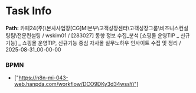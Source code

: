 # Task Info

**Path:** 카페24(주)\본사사업장\[CG]MI본부\고객성장센터\고객성장그룹\비즈니스컨설팅팀\전문컨설팅 / wskim01 / [283027] 동향 정보 수집_분석 [쇼핑몰 운영TIP _ 신규기능] _ 쇼핑몰 운영TIP, 신규기능 중심 자사몰 실무노하우 인사이트 수집 및 정리 / 2025-08-31_00-00-00

### BPMN
- ["https://n8n-mi-043-web.hanpda.com/workflow/DCO9DKy3d34wssYi"]

